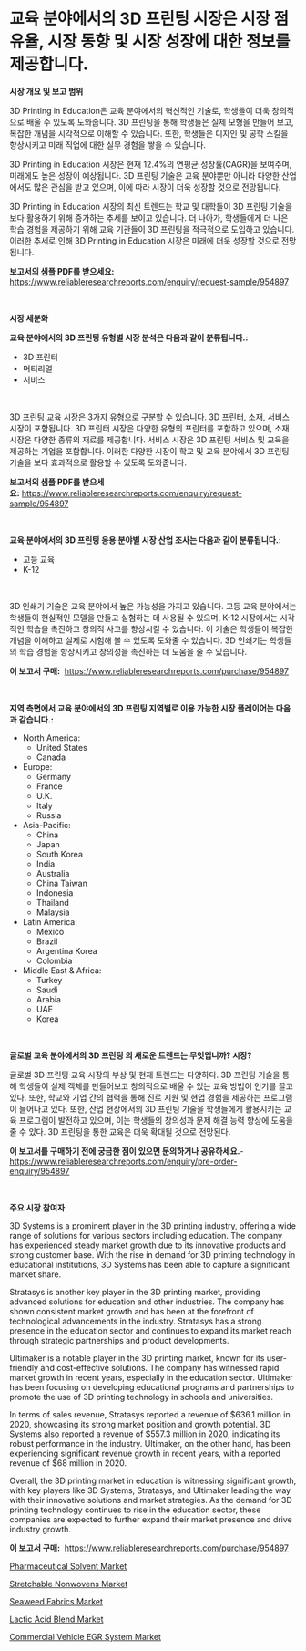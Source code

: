 <p><h1>교육 분야에서의 3D 프린팅 시장은 시장 점유율, 시장 동향 및 시장 성장에 대한 정보를 제공합니다.</h1></p><p><strong>시장 개요 및 보고 범위</strong></p>
<p><p>3D Printing in Education은 교육 분야에서의 혁신적인 기술로, 학생들이 더욱 창의적으로 배울 수 있도록 도와줍니다. 3D 프린팅을 통해 학생들은 실제 모형을 만들어 보고, 복잡한 개념을 시각적으로 이해할 수 있습니다. 또한, 학생들은 디자인 및 공학 스킬을 향상시키고 미래 직업에 대한 실무 경험을 쌓을 수 있습니다.</p><p>3D Printing in Education 시장은 현재 12.4%의 연평균 성장률(CAGR)을 보여주며, 미래에도 높은 성장이 예상됩니다. 3D 프린팅 기술은 교육 분야뿐만 아니라 다양한 산업에서도 많은 관심을 받고 있으며, 이에 따라 시장이 더욱 성장할 것으로 전망됩니다.</p><p>3D Printing in Education 시장의 최신 트렌드는 학교 및 대학들이 3D 프린팅 기술을 보다 활용하기 위해 증가하는 추세를 보이고 있습니다. 더 나아가, 학생들에게 더 나은 학습 경험을 제공하기 위해 교육 기관들이 3D 프린팅을 적극적으로 도입하고 있습니다. 이러한 추세로 인해 3D Printing in Education 시장은 미래에 더욱 성장할 것으로 전망됩니다.</p></p>
<p><strong>보고서의 샘플 PDF를 받으세요:</strong> <a href="https://www.reliableresearchreports.com/enquiry/request-sample/954897">https://www.reliableresearchreports.com/enquiry/request-sample/954897</a></p>
<p>&nbsp;</p>
<p><strong>시장 세분화</strong></p>
<p><strong>교육 분야에서의 3D 프린팅 유형별 시장 분석은 다음과 같이 분류됩니다.:</strong></p>
<p><ul><li>3D 프린터</li><li>머티리얼</li><li>서비스</li></ul></p>
<p>&nbsp;</p>
<p><p>3D 프린팅 교육 시장은 3가지 유형으로 구분할 수 있습니다. 3D 프린터, 소재, 서비스 시장이 포함됩니다. 3D 프린터 시장은 다양한 유형의 프린터를 포함하고 있으며, 소재 시장은 다양한 종류의 재료를 제공합니다. 서비스 시장은 3D 프린팅 서비스 및 교육을 제공하는 기업을 포함합니다. 이러한 다양한 시장이 학교 및 교육 분야에서 3D 프린팅 기술을 보다 효과적으로 활용할 수 있도록 도와줍니다.</p></p>
<p><strong>보고서의 샘플 PDF를 받으세요:</strong>&nbsp;<a href="https://www.reliableresearchreports.com/enquiry/request-sample/954897">https://www.reliableresearchreports.com/enquiry/request-sample/954897</a></p>
<p>&nbsp;</p>
<p><strong> 교육 분야에서의 3D 프린팅 응용 분야별 시장 산업 조사는 다음과 같이 분류됩니다.:</strong></p>
<p><ul><li>고등 교육</li><li>K-12</li></ul></p>
<p>&nbsp;</p>
<p><p>3D 인쇄기 기술은 교육 분야에서 높은 가능성을 가지고 있습니다. 고등 교육 분야에서는 학생들이 현실적인 모델을 만들고 실험하는 데 사용될 수 있으며, K-12 시장에서는 시각적인 학습을 촉진하고 창의적 사고를 향상시킬 수 있습니다. 이 기술은 학생들이 복잡한 개념을 이해하고 실제로 시험해 볼 수 있도록 도와줄 수 있습니다. 3D 인쇄기는 학생들의 학습 경험을 향상시키고 창의성을 촉진하는 데 도움을 줄 수 있습니다.</p></p>
<p><strong>이 보고서 구매:</strong>&nbsp; <a href="https://www.reliableresearchreports.com/purchase/954897">https://www.reliableresearchreports.com/purchase/954897</a></p>
<p>&nbsp;</p>
<p><strong>지역 측면에서 교육 분야에서의 3D 프린팅 지역별로 이용 가능한 시장 플레이어는 다음과 같습니다.:</strong></p>
<p><ul>
    <li>
        North America:
        <ul>
            <li>United States</li>
            <li>Canada</li>
        </ul>
    </li>
    <li>
        Europe:
        <ul>
            <li>Germany</li>
            <li>France</li>
            <li>U.K.</li>
            <li>Italy</li>
            <li>Russia</li>
        </ul>
    </li>
    <li>
        Asia-Pacific:
        <ul>
            <li>China</li>
            <li>Japan</li>
            <li>South Korea</li>
            <li>India</li>
            <li>Australia</li>
            <li>China Taiwan</li>
            <li>Indonesia</li>
            <li>Thailand</li>
            <li>Malaysia</li>
        </ul>
    </li>
    <li>
        Latin America:
        <ul>
            <li>Mexico</li>
            <li>Brazil</li>
            <li>Argentina Korea</li>
            <li>Colombia</li>
        </ul>
    </li>
    <li>
        Middle East & Africa:
        <ul>
            <li>Turkey</li>
            <li>Saudi</li>
            <li>Arabia</li>
            <li>UAE</li>
            <li>Korea</li>
        </ul>
    </li>
    </ul></p>
<p>&nbsp;</p>
<p><strong>글로벌 교육 분야에서의 3D 프린팅 의 새로운 트렌드는 무엇입니까? 시장?</strong></p>
<p><p>글로벌 3D 프린팅 교육 시장의 부상 및 현재 트렌드는 다양하다. 3D 프린팅 기술을 통해 학생들이 실제 객체를 만들어보고 창의적으로 배울 수 있는 교육 방법이 인기를 끌고 있다. 또한, 학교와 기업 간의 협력을 통해 진로 지원 및 현업 경험을 제공하는 프로그램이 늘어나고 있다. 또한, 산업 현장에서의 3D 프린팅 기술을 학생들에게 활용시키는 교육 프로그램이 발전하고 있으며, 이는 학생들의 창의성과 문제 해결 능력 향상에 도움을 줄 수 있다. 3D 프린팅을 통한 교육은 더욱 확대될 것으로 전망된다.</p></p>
<p><strong>이 보고서를 구매하기 전에 궁금한 점이 있으면 문의하거나 공유하세요.</strong>- <a href="https://www.reliableresearchreports.com/enquiry/pre-order-enquiry/954897">https://www.reliableresearchreports.com/enquiry/pre-order-enquiry/954897</a></p>
<p>&nbsp;</p>
<p><strong>주요 시장 참여자</strong></p>
<p><p>3D Systems is a prominent player in the 3D printing industry, offering a wide range of solutions for various sectors including education. The company has experienced steady market growth due to its innovative products and strong customer base. With the rise in demand for 3D printing technology in educational institutions, 3D Systems has been able to capture a significant market share.</p><p>Stratasys is another key player in the 3D printing market, providing advanced solutions for education and other industries. The company has shown consistent market growth and has been at the forefront of technological advancements in the industry. Stratasys has a strong presence in the education sector and continues to expand its market reach through strategic partnerships and product developments.</p><p>Ultimaker is a notable player in the 3D printing market, known for its user-friendly and cost-effective solutions. The company has witnessed rapid market growth in recent years, especially in the education sector. Ultimaker has been focusing on developing educational programs and partnerships to promote the use of 3D printing technology in schools and universities.</p><p>In terms of sales revenue, Stratasys reported a revenue of $636.1 million in 2020, showcasing its strong market position and growth potential. 3D Systems also reported a revenue of $557.3 million in 2020, indicating its robust performance in the industry. Ultimaker, on the other hand, has been experiencing significant revenue growth in recent years, with a reported revenue of $68 million in 2020.</p><p>Overall, the 3D printing market in education is witnessing significant growth, with key players like 3D Systems, Stratasys, and Ultimaker leading the way with their innovative solutions and market strategies. As the demand for 3D printing technology continues to rise in the education sector, these companies are expected to further expand their market presence and drive industry growth.</p></p>
<p><strong>이 보고서 구매:</strong>&nbsp;&nbsp;<a href="https://www.reliableresearchreports.com/purchase/954897">https://www.reliableresearchreports.com/purchase/954897</a></p>
<p><p><a href="https://scarlet-rocket-c63.notion.site/Pharmaceutical-Solvent-Market-Offers-Provide-Insightful-Data-for-the-Time-Period-from-2024-to-2031-a-29c69529f8c6411bab3b02d81789212d">Pharmaceutical Solvent Market</a></p><p><a href="https://github.com/NorbertYates/Market-Research-Report-List-3/blob/main/stretchable-nonwovens-market.md">Stretchable Nonwovens Market</a></p><p><a href="https://github.com/prosalinda88/Market-Research-Report-List-3/blob/main/seaweed-fabrics-market.md">Seaweed Fabrics Market</a></p><p><a href="https://fearless-okapi-6c8.notion.site/Lactic-Acid-Blend-Market-Research-Report-Forecasted-for-Period-from-2024-2031-by-Market-Type-Mar-2c7f9ec918934bd290d18b4b548cdf2b">Lactic Acid Blend Market</a></p><p><a href="https://issuu.com/reportprime-2/docs/commercial-vehicle-egr-system-market-size-2030.ppt">Commercial Vehicle EGR System Market</a></p></p>

